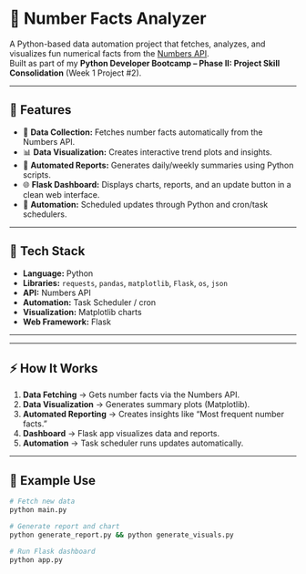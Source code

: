 # 🔢 Number Facts Analyzer

A Python-based data automation project that fetches, analyzes, and visualizes fun numerical facts from the [Numbers API](http://numbersapi.com/).  
Built as part of my **Python Developer Bootcamp – Phase II: Project Skill Consolidation** (Week 1 Project #2).

---

## 🚀 Features

- 🧮 **Data Collection:** Fetches number facts automatically from the Numbers API.  
- 📊 **Data Visualization:** Creates interactive trend plots and insights.  
- 📑 **Automated Reports:** Generates daily/weekly summaries using Python scripts.  
- 🌐 **Flask Dashboard:** Displays charts, reports, and an update button in a clean web interface.  
- 🔁 **Automation:** Scheduled updates through Python and cron/task schedulers.

---

## 🧠 Tech Stack

- **Language:** Python  
- **Libraries:** `requests`, `pandas`, `matplotlib`, `Flask`, `os`, `json`  
- **API:** Numbers API  
- **Automation:** Task Scheduler / cron  
- **Visualization:** Matplotlib charts  
- **Web Framework:** Flask  

---


---

## ⚡ How It Works

1. **Data Fetching** → Gets number facts via the Numbers API.  
2. **Data Visualization** → Generates summary plots (Matplotlib).  
3. **Automated Reporting** → Creates insights like “Most frequent number facts.”  
4. **Dashboard** → Flask app visualizes data and reports.  
5. **Automation** → Task scheduler runs updates automatically.  

---

## 🧩 Example Use

```bash
# Fetch new data
python main.py

# Generate report and chart
python generate_report.py && python generate_visuals.py

# Run Flask dashboard
python app.py

